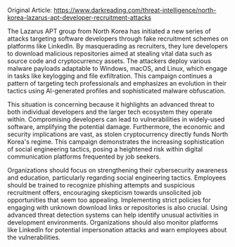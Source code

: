Original Article: https://www.darkreading.com/threat-intelligence/north-korea-lazarus-apt-developer-recruitment-attacks

The Lazarus APT group from North Korea has initiated a new series of attacks targeting software developers through fake recruitment schemes on platforms like LinkedIn. By masquerading as recruiters, they lure developers to download malicious repositories aimed at stealing vital data such as source code and cryptocurrency assets. The attackers deploy various malware payloads adaptable to Windows, macOS, and Linux, which engage in tasks like keylogging and file exfiltration. This campaign continues a pattern of targeting tech professionals and emphasizes an evolution in their tactics using AI-generated profiles and sophisticated malware obfuscation.

This situation is concerning because it highlights an advanced threat to both individual developers and the larger tech ecosystem they operate within. Compromising developers can lead to vulnerabilities in widely-used software, amplifying the potential damage. Furthermore, the economic and security implications are vast, as stolen cryptocurrency directly funds North Korea's regime. This campaign demonstrates the increasing sophistication of social engineering tactics, posing a heightened risk within digital communication platforms frequented by job seekers.

Organizations should focus on strengthening their cybersecurity awareness and education, particularly regarding social engineering tactics. Employees should be trained to recognize phishing attempts and suspicious recruitment offers, encouraging skepticism towards unsolicited job opportunities that seem too appealing. Implementing strict policies for engaging with unknown download links or repositories is also crucial. Using advanced threat detection systems can help identify unusual activities in development environments. Organizations should also monitor platforms like LinkedIn for potential impersonation attacks and warn employees about the vulnerabilities.